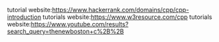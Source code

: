 tutorial website:https://www.hackerrank.com/domains/cpp/cpp-introduction
tutorials website:https://www.w3resource.com/cpp
tutorials website:https://www.youtube.com/results?search_query=thenewboston+c%2B%2B
